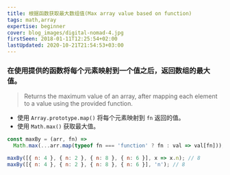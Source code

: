 ```yaml
---
title: 根据函数获取最大数组值(Max array value based on function)
tags: math,array
expertise: beginner
cover: blog_images/digital-nomad-4.jpg
firstSeen: 2018-01-11T12:25:54+02:00
lastUpdated: 2020-10-21T21:54:53+03:00
---
```


### 在使用提供的函数将每个元素映射到一个值之后，返回数组的最大值。
> Returns the maximum value of an array, after mapping each element to a value using the provided function.

- 使用 `Array.prototype.map()` 将每个元素映射到 `fn` 返回的值。
- 使用 `Math.max()` 获取最大值。

```js
const maxBy = (arr, fn) =>
  Math.max(...arr.map(typeof fn === 'function' ? fn : val => val[fn]));
```

```js
maxBy([{ n: 4 }, { n: 2 }, { n: 8 }, { n: 6 }], x => x.n); // 8
maxBy([{ n: 4 }, { n: 2 }, { n: 8 }, { n: 6 }], 'n'); // 8
```
